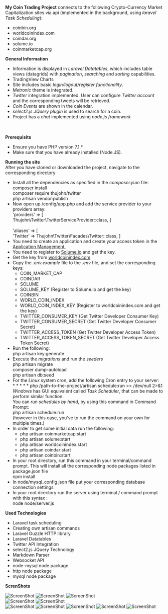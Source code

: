 <b>My Coin Trading Project</b> connects to the following Crypto-Currency Market
Capitalization sites via api (implemented in the
background, using <i>laravel Task Scheduling</i>):
   <ul>
     <li>coinbin.org</li>
     <li>worldcoinindex.com </li>
     <li>coindar.org</li>
     <li>solume.io</li>
     <li>coinmarketcap.org</li>
   </ul>
   
   <b>General Information </b>
   <ul>
         <li>
            Information is displayed in <i>Laravel Datatables</i>, which includes table
             views (datagrids) with <i>pagination</i>, <i>searching</i> and 
             <i>sorting</i> capabilities. 
         </li>
         <li>TradingView Charts</li>
         <li>
             Site includes basic <i>login/logout/register functionality</i>. <br/>
         </li>
         <li> 
            <i>Metronic</i> theme is integrated.
         </li>
         <li>
             <i>Twitter</i> integration implemented. User can configure <i>Twitter account</i> </a>
             and the corresponding tweets will be retrieved.
         </li>
         <li>
            <i>Coin Events</i> are shown in the calendar.
         </li>
         <li> 
            <i>select2.js JQuery plugin</i> is used to search for a coin.
         </li> 
         <li>
            Project has a <i>chat</i> implemented using <i>node.js framework</i>
         </li>
    </ul>
 <br/>
 <br/>
 <b>Prerequisits</b>
 <ul>
   <li>Ensure you have PHP version 7.1.* </li>
   <li>Make sure that you have already installed (Node.JS).</li>
 </ul>
 <b>Running the site</b><br/>
 After you have cloned or downloaded the project, navigate to the corresponding directory
  <ul>
     <li>
     Install all the dependencies as specified in the <i>composer.json</i> file: <br/>
     composer install <br/>
     composer require thujohn/twitter <br/>
     php artisan vendor:publish <br/>
     </li>
     <li>
       Now open up /config/app.php and add the service provider to your providers array: <br/>
       'providers' => [ <br/>
       	Thujohn\Twitter\TwitterServiceProvider::class,
       ]
       <br/><br/>
       'aliases' => [ <br/>
       	'Twitter' => Thujohn\Twitter\Facades\Twitter::class,
       ]
     </li>
     <li>You need to create an application and create your access token in the <a href="https://apps.twitter.com/">Application Management.</a></li>
     <li>You need to register to <a href="https://solume.io/api">Solume.io</a> and get the key.</li>
     <li>Get the key from <a href="https://www.worldcoinindex.com/apiservice">worldcoinindex.com</a></li>
     <li>Copy the <i>.env.example</i> file to the <i>.env</i> file, and set the corresponding keys: <br/>
       <ul>
         <li>COIN_MARKET_CAP</li>
         <li>COINDAR</li>
         <li>SOLUME</li>
         <li>SOLUME_KEY (Register to Solume.io and get the key)</li>
         <li>COINBIN</li>
         <li> WORLD_COIN_INDEX</li>
         <li> WORLD_COIN_INDEX_KEY (Register to worldcoinindex.com and get the key) </li>
         <li> TWITTER_CONSUMER_KEY (Get Twitter Developer Consumer Key)</li>
         <li>TWITTER_CONSUMER_SECRET (Get Twitter Developer Consumer Secret)</li>
         <li> TWITTER_ACCESS_TOKEN (Get Twitter Developer Access Token)</li>
         <li>TWITTER_ACCESS_TOKEN_SECRET (Get Twitter Developer Access Token Secret)</li>
       </ul>
     </li>
    <li>Run the following: <br/> php artisan key:generate</li> 
    <li>Execute the <i>migrations</i> and run the <i>seeders</i> <br/> php artisan migrate
         <br/>composer dump-autoload
         <br/>php artisan db:seed
     </li>
     <li>For the <i>Linux</i> system cron, add the following Cron entry to your server: <br/> * * * * * php /path-to-the-project/artisan schedule:run >> /dev/null 2>&1 <br/> <i>Windows</i> has GUI equivalent called <i>Task Scheduler</i>, that can be made to perform similar function. <br/> You can <i>run schedules by hand</i>, by using this command in Command Prompt: <br/> php artisan schedule:run <br/> (however in this case, you've to run the command on your own for multiple times.)</li>
     <li>In order to get some initial data run the following:
         <ul>
           <li>php artisan coinmarketcap:start</li>
           <li>php artisan solume:start</li>
           <li>php artisan worldcoinindex:start</li>
           <li>php artisan coindar:start</li>
           <li>php artisan coinbin:start</li>
         </ul>
     </li>
     <li>In your root directory, run this command in your terminal/command prompt. This will
      install all the corresponding node packages listed in 
      package.json file
     <br/> npm install
     </li>
     <li>In node/mysql_config.json file put your corresponding database connection settings</li>
     <li>In your root directory run the server using terminal / command prompt with this syntax :  
     <br/>node node/server.js
     </li>
  </ul>
  <b>Used Technologies</b>
  <ul>
    <li>Laravel task scheduling</li>
    <li>Creating own artisan commands</li>
    <li>Laravel Guzzle HTTP library</li>
    <li>Laravel Datatables</li>
    <li>Twitter API Integration</li>
    <li>select2.js JQuery Technology</li>
    <li>Markdown Parser</li>
    <li>Websocket API</li>
    <li>node-mysql node package</li>
    <li>http node package</li>
    <li>mysql node package</li>
  </ul>
  
 <b>ScrenShots</b>

 
 ![ScreenShot](https://i.imgur.com/ihZbK7W.png)
 ![ScreenShot](https://i.imgur.com/KTszq6n.png)
 ![ScreenShot](https://i.imgur.com/jloXifc.png)  
 ![ScreenShot](https://i.imgur.com/xKDY8Dq.png)
 ![ScreenShot](https://i.imgur.com/8HBKjp8.png)   
 ![ScreenShot](https://i.imgur.com/yQVg091.png)
 ![ScreenShot](https://i.imgur.com/oz4d8bA.png)
 ![ScreenShot](https://i.imgur.com/VpQ7u9y.png)
 ![ScreenShot](https://i.imgur.com/TLVsns3.png)
 ![ScreenShot](https://i.imgur.com/OenBeHT.png)
  
  